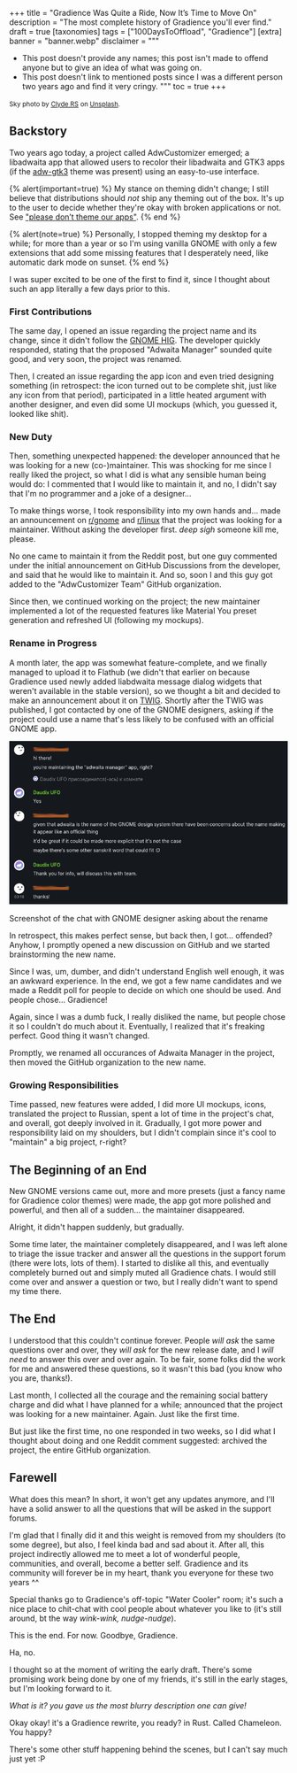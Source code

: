 +++
title = "Gradience Was Quite a Ride, Now It’s Time to Move On"
description = "The most complete history of Gradience you'll ever find."
draft = true
[taxonomies]
tags = ["100DaysToOffload", "Gradience"]
[extra]
banner = "banner.webp"
disclaimer = """
- This post doesn't provide any names; this post isn't made to offend anyone but to give an idea of what was going on.
- This post doesn't link to mentioned posts since I was a different person two years ago and find it very cringy.
"""
toc = true
+++

<small>Sky photo by [Clyde RS](https://unsplash.com/@imclyde) on [Unsplash](https://unsplash.com/photos/clouds-under-clear-blue-sky-during-daytime-4XbZCfU2Uoo).</small>

## Backstory

Two years ago today, a project called AdwCustomizer emerged; a libadwaita app that allowed users to recolor their libadwaita and GTK3 apps (if the [adw-gtk3](https://github.com/lassekongo83/adw-gtk3) theme was present) using an easy-to-use interface.

{% alert(important=true) %}
My stance on theming didn't change; I still believe that distributions should *not* ship any theming out of the box. It's up to the user to decide whether they're okay with broken applications or not. See ["please don’t theme our apps"](https://stopthemingmy.app).
{% end %}

{% alert(note=true) %}
Personally, I stopped theming my desktop for a while; for more than a year or so I'm using vanilla GNOME with only a few extensions that add some missing features that I desperately need, like automatic dark mode on sunset.
{% end %}

I was super excited to be one of the first to find it, since I thought about such an app literally a few days prior to this.

### First Contributions

The same day, I opened an issue regarding the project name and its change, since it didn't follow the [GNOME HIG](https://developer.gnome.org/hig/guidelines/app-naming.html). The developer quickly responded, stating that the proposed "Adwaita Manager" sounded quite good, and very soon, the project was renamed.

Then, I created an issue regarding the app icon and even tried designing something (in retrospect: the icon turned out to be complete shit, just like any icon from that period), participated in a little heated argument with another designer, and even did some UI mockups (which, you guessed it, looked like shit).

### New Duty

Then, something unexpected happened: the developer announced that he was looking for a new (co-)maintainer. This was shocking for me since I really liked the project, so what I did is what any sensible human being would do: I commented that I would like to maintain it, and no, I didn't say that I'm no programmer and a joke of a designer...

To make things worse, I took responsibility into my own hands and... made an announcement on [r/gnome](https://old.reddit.com/r/gnome/) and [r/linux](https://old.reddit.com/r/linux/) that the project was looking for a maintainer. Without asking the developer first. *deep sigh* someone kill me, please.

No one came to maintain it from the Reddit post, but one guy commented under the initial announcement on GitHub Discussions from the developer, and said that he would like to maintain it. And so, soon I and this guy got added to the "AdwCustomizer Team" GitHub organization.

Since then, we continued working on the project; the new maintainer implemented a lot of the requested features like Material You preset generation and refreshed UI (following my mockups).

### Rename in Progress

A month later, the app was somewhat feature-complete, and we finally managed to upload it to Flathub (we didn't that earlier on because Gradience used newly added liabdwaita message dialog widgets that weren't available in the stable version), so we thought a bit and decided to make an announcement about it on [TWIG](https://thisweek.gnome.org). Shortly after the TWIG was published, I got contacted by one of the GNOME designers, asking if the project could use a name that's less likely to be confused with an official GNOME app.

![rename request](rename-request.png)
<figcaption>Screenshot of the chat with GNOME designer asking about the rename</figcaption>

In retrospect, this makes perfect sense, but back then, I got... offended? Anyhow, I promptly opened a new discussion on GitHub and we started brainstorming the new name.

Since I was, um, dumber, and didn't understand English well enough, it was an awkward experience. In the end, we got a few name candidates and we made a Reddit poll for people to decide on which one should be used. And people chose... Gradience!

Again, since I was a dumb fuck, I really disliked the name, but people chose it so I couldn't do much about it. Eventually, I realized that it's freaking perfect. Good thing it wasn't changed.

Promptly, we renamed all occurances of Adwaita Manager in the project, then moved the GitHub organization to the new name.

### Growing Responsibilities

Time passed, new features were added, I did more UI mockups, icons, translated the project to Russian, spent a lot of time in the project's chat, and overall, got deeply involved in it. Gradually, I got more power and responsibility laid on my shoulders, but I didn't complain since it's cool to "maintain" a big project, r-right?

## The Beginning of an End

New GNOME versions came out, more and more presets (just a fancy name for Gradience color themes) were made, the app got more polished and powerful, and then all of a sudden... the maintainer disappeared.

Alright, it didn't happen suddenly, but gradually.

Some time later, the maintainer completely disappeared, and I was left alone to triage the issue tracker and answer all the questions in the support forum (there were lots, lots of them). I started to dislike all this, and eventually completely burned out and simply muted all Gradience chats. I would still come over and answer a question or two, but I really didn't want to spend my time there.

## The End

I understood that this couldn't continue forever. People *will ask* the same questions over and over, they *will ask* for the new release date, and I *will need* to answer this over and over again. To be fair, some folks did the work for me and answered these questions, so it wasn't this bad (you know who you are, thanks!).

Last month, I collected all the courage and the remaining social battery charge and did what I have planned for a while; announced that the project was looking for a new maintainer. Again. Just like the first time.

But just like the first time, no one responded in two weeks, so I did what I thought about doing and one Reddit comment suggested: archived the project, the entire GitHub organization.

## Farewell

What does this mean? In short, it won't get any updates anymore, and I'll have a solid answer to all the questions that will be asked in the support forums.

I'm glad that I finally did it and this weight is removed from my shoulders (to some degree), but also, I feel kinda bad and sad about it. After all, this project indirectly allowed me to meet a lot of wonderful people, communities, and overall, become a better self. Gradience and its community will forever be in my heart, thank you everyone for these two years ^^

Special thanks go to Gradience's off-topic "Water Cooler" room; it's such a nice place to chit-chat with cool people about whatever you like to (it's still around, bt the way *wink-wink, nudge-nudge*).

This is the end. For now. Goodbye, Gradience.

Ha, no.

I thought so at the moment of writing the early draft. There's some promising work being done by one of my friends, it's still in the early stages, but I'm looking forward to it.

*What is it? you gave us the most blurry description one can give!*

Okay okay! it's a Gradience rewrite, you ready? in Rust. Called Chameleon. You happy?

There's some other stuff happening behind the scenes, but I can't say much just yet :P
